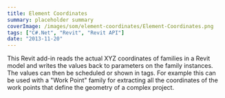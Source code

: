 ```yaml
---
title: Element Coordinates
summary: placeholder summary
coverImage: /images/som/element-coordinates/Element-Coordinates.png
tags: ["C#.Net", "Revit", "Revit API"]
date: "2013-11-20"
---
```


This Revit add-in reads the actual XYZ coordinates of families in a Revit model and writes the values back to parameters on the family instances. The values can then be scheduled or shown in tags. For example this can be used with a "Work Point" family for extracting all the coordinates of the work points that define the geometry of a complex project.
